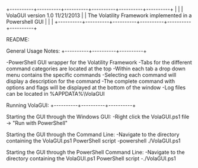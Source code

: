 +----------+----------+----------+----------+----------+----------+
|								  |
|		  VolaGUI version 1.0 11/21/2013		  |
|    The Volatility Framework implemented in a Powershell GUI	  |
|								  |
+----------+----------+----------+----------+----------+----------+

README:

General Usage Notes:
+----------+----------+----------+

-PowerShell GUI wrapper for the Volatility Framework
-Tabs for the different command categories are located at the top
-Within each tab a drop down menu contains the specific commands
-Selecting each command will display a description for the command
-The complete command with options and flags will be displayed at the bottom of the window
-Log files can be located in %APPDATA%\VolaGUI



Running VolaGUI:
+----------+----------+----------+

Starting the GUI through the Windows GUI:
	-Right click the VolaGUI.ps1 file -> "Run with PowerShell"

Starting the GUI through the Command Line:
	-Navigate to the directory containing the VolaGUI.ps1 PowerShell script
	-powershell ./VolaGUI.ps1

Starting the GUI through the PowerShell Command Line:
	-Navigate to the directory containing the VolaGUI.ps1 PowerShell script
	-./VolaGUI.ps1
